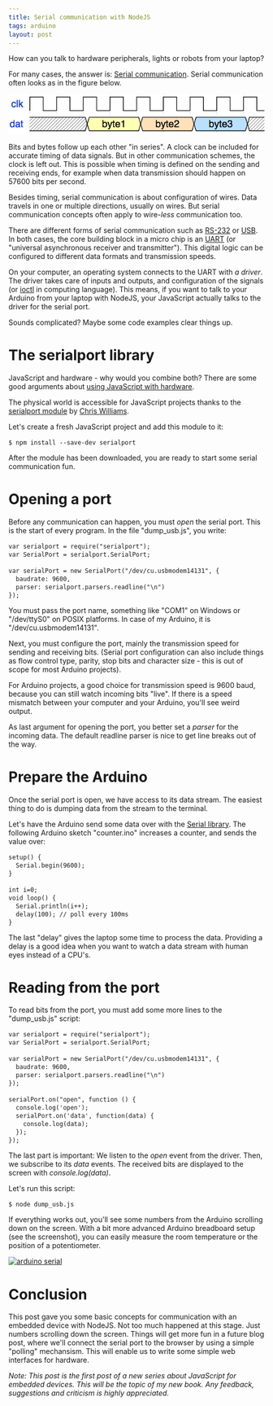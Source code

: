 ```yaml
---
title: Serial communication with NodeJS
tags: arduino
layout: post
---
```

How can you talk to hardware peripherals, lights or robots from your laptop?

For many cases, the answer is: [Serial communication](http://en.wikipedia.org/wiki/Serial_communication). Serial communication often looks as in the figure below.

<img src="/static/images/serial_comm.png" />

Bits and bytes follow up each other "in series". A clock can be included for accurate timing of data signals. But in other communication schemes, the clock is left out. This is possible when timing is defined on the sending and receiving ends, for example when data transmission should happen on 57600 bits per second.

Besides timing, serial communication is about configuration of wires. Data travels in one or multiple directions, usually on wires. But serial communication concepts often apply to wire-*less* communication too. 

There are different forms of serial communication such as [RS-232](http://en.wikipedia.org/wiki/RS-232) or [USB](http://en.wikipedia.org/wiki/USB). In both cases, the core building block in a micro chip is an [UART](http://en.wikipedia.org/wiki/Universal_asynchronous_receiver/transmitter) (or "universal asynchronous receiver and transmitter").  This digital logic can be configured to different data formats and transmission speeds. 

On your computer, an operating system connects to the UART with *a driver*. The driver takes care of inputs and outputs, and configuration of the signals (or [ioctl](http://en.wikipedia.org/wiki/Ioctl) in computing language). This means, if you want to talk to your Arduino from your laptop with NodeJS, your JavaScript actually talks to the driver for the serial port.

Sounds complicated? Maybe some code examples clear things up.

# The serialport library

JavaScript and hardware - why would you combine both? There are some good arguments about [using JavaScript with hardware](http://www.voodootikigod.com/nodebots-the-rise-of-js-robotics/).

The physical world is accessible for JavaScript projects thanks to the [serialport module](https://www.npmjs.com/package/serialport) by [Chris Williams](https://github.com/voodootikigod). 


Let's create a fresh JavaScript project and add this module to it:

    $ npm install --save-dev serialport

After the module has been downloaded, you are ready to start some serial communication fun.


# Opening a port

Before any communication can happen, you must *open* the serial port. This is the start of every program. In the file "dump_usb.js", you write:

    var serialport = require("serialport"); 
    var SerialPort = serialport.SerialPort; 

    var serialPort = new SerialPort("/dev/cu.usbmodem14131", {
      baudrate: 9600,
      parser: serialport.parsers.readline("\n")
    });


You must pass the port name, something like "COM1" on Windows or "/dev/ttyS0" on POSIX platforms. In case of my Arduino, it is "/dev/cu.usbmodem14131".

Next, you must configure the port, mainly the transmission speed for sending and receiving bits.  (Serial port configuration can also include things as flow control type, parity, stop bits and character size - this is out of scope for most Arduino projects).

For Arduino projects, a good choice for transmission speed is 9600 baud, because you can still watch incoming bits "live". If there is a speed mismatch between your computer and your Arduino, you'll see weird output.  

As last argument for opening the port, you better set a *parser* for the incoming data. The default readline parser is nice to get line breaks out of the way.

# Prepare the Arduino

Once the serial port is open, we have access to its data stream. The easiest thing to do is dumping data from the stream to the terminal.

Let's have the Arduino send some data over with the [Serial library](http://arduino.cc/en/reference/serial). The following Arduino sketch "counter.ino" increases a counter, and sends the value over:

    setup() {
      Serial.begin(9600);
    }
    
    int i=0;
    void loop() {
      Serial.println(i++);
      delay(100); // poll every 100ms
    }

The last "delay" gives the laptop some time to process the data. Providing a delay is a good idea when you want to watch a data stream with human eyes instead of a CPU's.

# Reading from the port

To read bits from the port, you must add some more lines to the "dump_usb.js" script: 

    var serialport = require("serialport");
    var SerialPort = serialport.SerialPort;
    
    var serialPort = new SerialPort("/dev/cu.usbmodem14131", {
      baudrate: 9600,
      parser: serialport.parsers.readline("\n")
    });
    
    serialPort.on("open", function () {
      console.log('open');
      serialPort.on('data', function(data) {
        console.log(data);
      });
    });

The last part is important: We listen to the *open* event from the driver. Then, we subscribe to its *data* events. The received bits are displayed to the screen with *console.log(data)*.
  
Let's run this script:

    $ node dump_usb.js

If everything works out, you'll see some numbers from the Arduino scrolling down on the screen. With a bit more advanced Arduino breadboard setup (see the screenshot), you can easily measure the room temperature or the position of a potentiometer.

<a href="https://www.flickr.com/photos/pmulder99/16623712038" title="arduino serial by Patrick Mulder, on Flickr"><img src="https://farm9.staticflickr.com/8716/16623712038_89579b2ec8_z.jpg" width="480" height="640" alt="arduino serial"></a>



# Conclusion

This post gave you some basic concepts for communication with an embedded device with NodeJS. Not too much happened at this stage. Just numbers scrolling down the screen. Things will get more fun in a future blog post, where we'll connect the serial port to the browser by using a simple "polling" mechansism. This will enable us to write some simple web interfaces for hardware.

*Note: This post is the first post of a new series about JavaScript for embedded devices. This will be the topic of my new book. Any feedback, suggestions and criticism is highly appreciated.*
